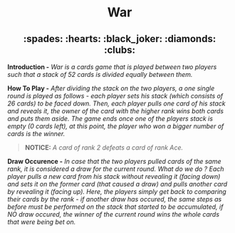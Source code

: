 <h1 align="center">War</h1>
<h2 align="center">:spades: :hearts: :black_joker: :diamonds: :clubs:</h2>

**Introduction -** _War is a cards game that is played between two players such that a stack of 52 cards is divided equally between them._

**How To Play -** _After dividing the stack on the two players, a one single round is played as follows - each player sets his stack (which consists of 26 cards) to be faced down. Then, each player pulls one card of his stack and reveals it, the owner of the card with the higher rank wins both cards and puts them aside. The game ends once one of the players stack is empty (0 cards left), at this point, the player who won a bigger number of cards is the winner._

> **NOTICE:** _A card of rank 2 defeats a card of rank Ace._

**Draw Occurence -** _In case that the two players pulled cards of the same rank, it is considered a draw for the current round. What do we do ?_
_Each player pulls a new card from his stack without revealing it (facing down) and sets it on the former card (that caused a draw) and pulls another card by revealing it (facing up). Here, the players simply get back to comparing their cards by the rank - if another draw has occured, the same steps as before must be performed on the stack that started to be accumulated, if NO draw occured, the winner of the current round wins the whole cards that were being bet on._ 
